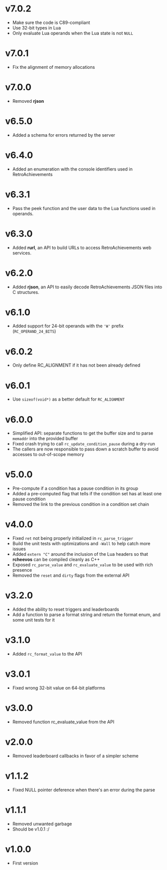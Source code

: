 # v7.0.2

* Make sure the code is C89-compliant
* Use 32-bit types in Lua
* Only evaluate Lua operands when the Lua state is not `NULL`

# v7.0.1

* Fix the alignment of memory allocations

# v7.0.0

* Removed **rjson**

# v6.5.0

* Added a schema for errors returned by the server

# v6.4.0

* Added an enumeration with the console identifiers used in RetroAchievements

# v6.3.1

* Pass the peek function and the user data to the Lua functions used in operands.

# v6.3.0

* Added **rurl**, an API to build URLs to access RetroAchievements web services.

# v6.2.0

* Added **rjson**, an API to easily decode RetroAchievements JSON files into C structures.

# v6.1.0

* Added support for 24-bit operands with the `'W'` prefix (`RC_OPERAND_24_BITS`)

# v6.0.2

* Only define RC_ALIGNMENT if it has not been already defined

# v6.0.1

* Use `sizeof(void*)` as a better default for `RC_ALIGNMENT`

# v6.0.0

* Simplified API: separate functions to get the buffer size and to parse `memaddr` into the provided buffer
* Fixed crash trying to call `rc_update_condition_pause` during a dry-run
* The callers are now responsible to pass down a scratch buffer to avoid accesses to out-of-scope memory

# v5.0.0

* Pre-compute if a condition has a pause condition in its group
* Added a pre-computed flag that tells if the condition set has at least one pause condition
* Removed the link to the previous condition in a condition set chain

# v4.0.0

* Fixed `ret` not being properly initialized in `rc_parse_trigger`
* Build the unit tests with optimizations and `-Wall` to help catch more issues
* Added `extern "C"` around the inclusion of the Lua headers so that **rcheevos** can be compiled cleanly as C++
* Exposed `rc_parse_value` and `rc_evaluate_value` to be used with rich presence
* Removed the `reset` and `dirty` flags from the external API

# v3.2.0

* Added the ability to reset triggers and leaderboards
* Add a function to parse a format string and return the format enum, and some unit tests for it

# v3.1.0

* Added `rc_format_value` to the API

# v3.0.1

* Fixed wrong 32-bit value on 64-bit platforms

# v3.0.0

* Removed function rc_evaluate_value from the API

# v2.0.0

* Removed leaderboard callbacks in favor of a simpler scheme

# v1.1.2

* Fixed NULL pointer deference when there's an error during the parse

# v1.1.1

* Removed unwanted garbage
* Should be v1.0.1 :/

# v1.0.0

* First version
